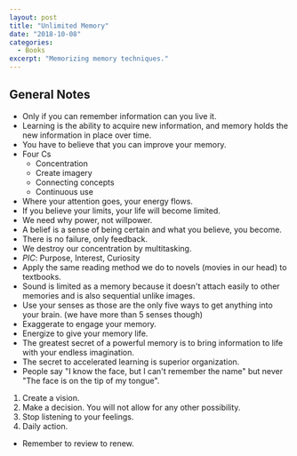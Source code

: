```yaml
---
layout: post
title: "Unlimited Memory"
date: "2018-10-08"
categories:
  - Books
excerpt: "Memorizing memory techniques."
---
```


## General Notes

- Only if you can remember information can you live it.
- Learning is the ability to acquire new information, and memory holds the new information in place over time.
- You have to believe that you can improve your memory.
- Four Cs
    - Concentration
    - Create imagery
    - Connecting concepts
    - Continuous use
- Where your attention goes, your energy flows.
- If you believe your limits, your life will become limited.
- We need why power, not willpower.
- A belief is a sense of being certain and what you believe, you become.
- There is no failure, only feedback.
- We destroy our concentration by multitasking.
- *PIC*: Purpose, Interest, Curiosity
- Apply the same reading method we do to novels (movies in our head) to textbooks.
- Sound is limited as a memory because it doesn't attach easily to other memories and is also sequential unlike images.
- Use your senses as those are the only five ways to get anything into your brain. (we have more than 5 senses though)
- Exaggerate to engage your memory.
- Energize to give your memory life.
- The greatest secret of a powerful memory is to bring information to life with your endless imagination.
- The secret to accelerated learning is superior organization.
- People say "I know the face, but I can't remember the name" but never "The face is on the tip of my tongue".

1. Create a vision.
2. Make a decision. You will not allow for any other possibility.
3. Stop listening to your feelings.
4. Daily action.

- Remember to review to renew.
